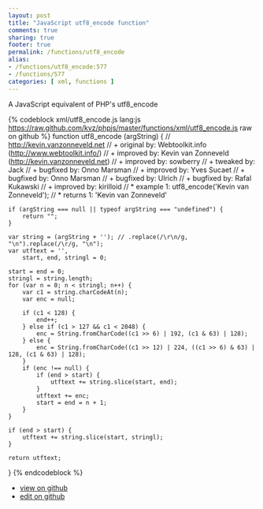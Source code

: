 ```yaml
---
layout: post
title: "JavaScript utf8_encode function"
comments: true
sharing: true
footer: true
permalink: /functions/utf8_encode
alias:
- /functions/utf8_encode:577
- /functions/577
categories: [ xml, functions ]
---
```

A JavaScript equivalent of PHP's utf8_encode
<!-- more -->
{% codeblock xml/utf8_encode.js lang:js https://raw.github.com/kvz/phpjs/master/functions/xml/utf8_encode.js raw on github %}
function utf8_encode (argString) {
    // http://kevin.vanzonneveld.net
    // +   original by: Webtoolkit.info (http://www.webtoolkit.info/)
    // +   improved by: Kevin van Zonneveld (http://kevin.vanzonneveld.net)
    // +   improved by: sowberry
    // +    tweaked by: Jack
    // +   bugfixed by: Onno Marsman
    // +   improved by: Yves Sucaet
    // +   bugfixed by: Onno Marsman
    // +   bugfixed by: Ulrich
    // +   bugfixed by: Rafal Kukawski
    // +   improved by: kirilloid
    // *     example 1: utf8_encode('Kevin van Zonneveld');
    // *     returns 1: 'Kevin van Zonneveld'

    if (argString === null || typeof argString === "undefined") {
        return "";
    }

    var string = (argString + ''); // .replace(/\r\n/g, "\n").replace(/\r/g, "\n");
    var utftext = '',
        start, end, stringl = 0;

    start = end = 0;
    stringl = string.length;
    for (var n = 0; n < stringl; n++) {
        var c1 = string.charCodeAt(n);
        var enc = null;

        if (c1 < 128) {
            end++;
        } else if (c1 > 127 && c1 < 2048) {
            enc = String.fromCharCode((c1 >> 6) | 192, (c1 & 63) | 128);
        } else {
            enc = String.fromCharCode((c1 >> 12) | 224, ((c1 >> 6) & 63) | 128, (c1 & 63) | 128);
        }
        if (enc !== null) {
            if (end > start) {
                utftext += string.slice(start, end);
            }
            utftext += enc;
            start = end = n + 1;
        }
    }

    if (end > start) {
        utftext += string.slice(start, stringl);
    }

    return utftext;
}
{% endcodeblock %}
<ul>
 <li><a href="https://github.com/kvz/phpjs/blob/master/functions/xml/utf8_encode.js">view on github</a></li>
 <li><a href="https://github.com/kvz/phpjs/edit/master/functions/xml/utf8_encode.js">edit on github</a></li>
</ul>
